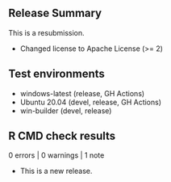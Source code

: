 ## Release Summary

This is a resubmission.

* Changed license to Apache License (>= 2)

## Test environments

* windows-latest (release, GH Actions)
* Ubuntu 20.04 (devel, release, GH Actions)
* win-builder (devel, release)

## R CMD check results

0 errors | 0 warnings | 1 note

* This is a new release.
